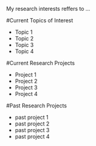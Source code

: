 My research interests reffers to ...

#Current Topics of Interest
- Topic 1
- Topic 2
- Topic 3
- Topic 4

#Current Research Projects
- Project 1
- Project 2
- Project 3
- Project 4


#Past Research Projects
- past project 1
- past project 2
- past project 3
- past project 4